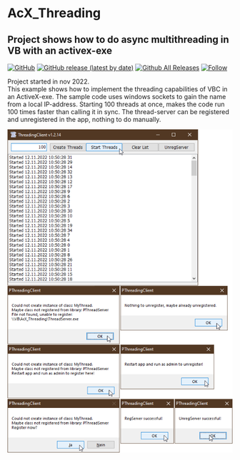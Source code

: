 # AcX_Threading  
## Project shows how to do async multithreading in VB with an activex-exe  

[![GitHub](https://img.shields.io/github/license/OlimilO1402/AcX_Threading?style=plastic)](https://github.com/OlimilO1402/AcX_Threading/blob/master/LICENSE) 
[![GitHub release (latest by date)](https://img.shields.io/github/v/release/OlimilO1402/AcX_Threading?style=plastic)](https://github.com/OlimilO1402/AcX_Threading/releases/latest)
[![Github All Releases](https://img.shields.io/github/downloads/OlimilO1402/AcX_Threading/total.svg)](https://github.com/OlimilO1402/AcX_Threading/releases/download/v1.2.14/AcXThreading_v1.2.14.zip)
[![Follow](https://img.shields.io/github/followers/OlimilO1402.svg?style=social&label=Follow&maxAge=2592000)](https://github.com/OlimilO1402/AcX_Threading/watchers)

Project started in nov 2022.  
This example shows how to implement the threading capabilities of VBC in an ActiveX-exe. The sample code uses windows sockets to gain the name from a local IP-address. 
Starting 100 threads at once, makes the code run 100 times faster than calling it in sync. The thread-server can be registered and unregistered in the app, nothing to do manually.  

![AcXThreading Image](Resources/AcXThreading.png "AcXThreading Image")
